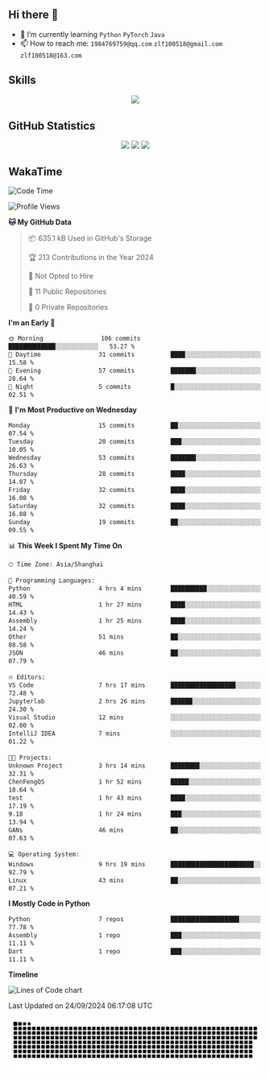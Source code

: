 ## Hi there 👋

- 🌱 I’m currently learning `Python` `PyTorch` `Java`
- 📫 How to reach me: `1984769759@qq.com` `zlf100518@gmail.com` `zlf100518@163.com`

## Skills
<div align="center"> <img src="https://skillicons.dev/icons?i=python,linux,git,github,html,css,js" /> </div>

## GitHub Statistics

<div align="center">
  <img src="https://github-readme-stats.vercel.app/api?username=mrcchenfeng&show_icons=true&theme=tokyonight" />
  <img src="https://github-readme-stats.vercel.app/api/top-langs/?username=mrcchenfeng&show_icons=true&theme=tokyonight" />
  <img src="https://github-readme-activity-graph.vercel.app/graph?username=mrcchenfeng&theme=xcode" />
</div>

## WakaTime

<!--START_SECTION:waka-->
![Code Time](http://img.shields.io/badge/Code%20Time-106%20hrs%2038%20mins-blue)

![Profile Views](http://img.shields.io/badge/Profile%20Views-3-blue)

**🐱 My GitHub Data** 

> 📦 635.1 kB Used in GitHub's Storage 
 > 
> 🏆 213 Contributions in the Year 2024
 > 
> 🚫 Not Opted to Hire
 > 
> 📜 11 Public Repositories 
 > 
> 🔑 0 Private Repositories 
 > 
**I'm an Early 🐤** 

```text
🌞 Morning                106 commits         █████████████░░░░░░░░░░░░   53.27 % 
🌆 Daytime                31 commits          ████░░░░░░░░░░░░░░░░░░░░░   15.58 % 
🌃 Evening                57 commits          ███████░░░░░░░░░░░░░░░░░░   28.64 % 
🌙 Night                  5 commits           █░░░░░░░░░░░░░░░░░░░░░░░░   02.51 % 
```
📅 **I'm Most Productive on Wednesday** 

```text
Monday                   15 commits          ██░░░░░░░░░░░░░░░░░░░░░░░   07.54 % 
Tuesday                  20 commits          ███░░░░░░░░░░░░░░░░░░░░░░   10.05 % 
Wednesday                53 commits          ███████░░░░░░░░░░░░░░░░░░   26.63 % 
Thursday                 28 commits          ████░░░░░░░░░░░░░░░░░░░░░   14.07 % 
Friday                   32 commits          ████░░░░░░░░░░░░░░░░░░░░░   16.08 % 
Saturday                 32 commits          ████░░░░░░░░░░░░░░░░░░░░░   16.08 % 
Sunday                   19 commits          ██░░░░░░░░░░░░░░░░░░░░░░░   09.55 % 
```


📊 **This Week I Spent My Time On** 

```text
🕑︎ Time Zone: Asia/Shanghai

💬 Programming Languages: 
Python                   4 hrs 4 mins        ██████████░░░░░░░░░░░░░░░   40.59 % 
HTML                     1 hr 27 mins        ████░░░░░░░░░░░░░░░░░░░░░   14.43 % 
Assembly                 1 hr 25 mins        ████░░░░░░░░░░░░░░░░░░░░░   14.24 % 
Other                    51 mins             ██░░░░░░░░░░░░░░░░░░░░░░░   08.58 % 
JSON                     46 mins             ██░░░░░░░░░░░░░░░░░░░░░░░   07.79 % 

🔥 Editors: 
VS Code                  7 hrs 17 mins       ██████████████████░░░░░░░   72.48 % 
Jupyterlab               2 hrs 26 mins       ██████░░░░░░░░░░░░░░░░░░░   24.30 % 
Visual Studio            12 mins             ░░░░░░░░░░░░░░░░░░░░░░░░░   02.00 % 
IntelliJ IDEA            7 mins              ░░░░░░░░░░░░░░░░░░░░░░░░░   01.22 % 

🐱‍💻 Projects: 
Unknown Project          3 hrs 14 mins       ████████░░░░░░░░░░░░░░░░░   32.31 % 
ChenFengOS               1 hr 52 mins        █████░░░░░░░░░░░░░░░░░░░░   18.64 % 
test                     1 hr 43 mins        ████░░░░░░░░░░░░░░░░░░░░░   17.19 % 
9.18                     1 hr 24 mins        ███░░░░░░░░░░░░░░░░░░░░░░   13.94 % 
GANs                     46 mins             ██░░░░░░░░░░░░░░░░░░░░░░░   07.63 % 

💻 Operating System: 
Windows                  9 hrs 19 mins       ███████████████████████░░   92.79 % 
Linux                    43 mins             ██░░░░░░░░░░░░░░░░░░░░░░░   07.21 % 
```

**I Mostly Code in Python** 

```text
Python                   7 repos             ███████████████████░░░░░░   77.78 % 
Assembly                 1 repo              ███░░░░░░░░░░░░░░░░░░░░░░   11.11 % 
Dart                     1 repo              ███░░░░░░░░░░░░░░░░░░░░░░   11.11 % 
```



**Timeline**

![Lines of Code chart](https://raw.githubusercontent.com/mrcchenfeng/mrcchenfeng/main/assets/bar_graph.png)


 Last Updated on 24/09/2024 06:17:08 UTC
<!--END_SECTION:waka-->

<div align="center"><img src="./assets/github-snake-dark.svg" /></div>
